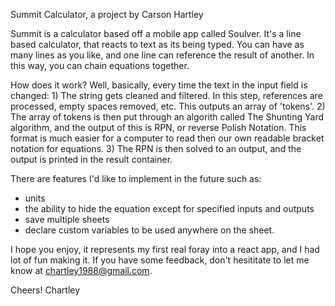 Summit Calculator,
a project by Carson Hartley

Summit is a calculator based off a mobile app called Soulver. It's a line based calculator, that reacts to text as its being typed. You can have as many lines as you like, and one line can reference the result of another. In this way, you can chain equations together.

How does it work? Well, basically, every time the text in the input field is changed: 1) The string gets cleaned and filtered. In this step, references are processed, empty spaces removed, etc. This outputs an array of 'tokens'. 2) The array of tokens is then put through an algorith called The Shunting Yard algorithm, and the output of this is RPN, or reverse Polish Notation. This format is much easier for a computer to read then our own readable bracket notation for equations. 3) The RPN is then solved to an output, and the output is printed in the result container.

There are features I'd like to implement in the future such as:

-   units
-   the ability to hide the equation except for specified inputs and outputs
-   save multiple sheets
-   declare custom variables to be used anywhere on the sheet.

I hope you enjoy, it represents my first real foray into a react app, and I had lot of fun making it. If you have some feedback, don't hesititate to let me know
at chartley1988@gmail.com.

Cheers!
Chartley

